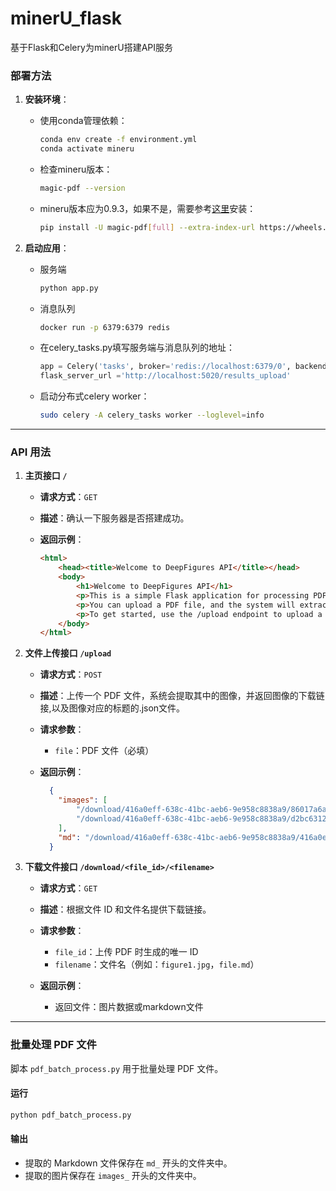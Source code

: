 # minerU_flask
基于Flask和Celery为minerU搭建API服务

### 部署方法

1. **安装环境**：
    - 使用conda管理依赖：
      ```bash
      conda env create -f environment.yml
      conda activate mineru
      ```
    - 检查mineru版本：
      ```bash
      magic-pdf --version
      ```
    - mineru版本应为0.9.3，如果不是，需要参考[这里](https://github.com/opendatalab/MinerU/blob/master/docs/README_Ubuntu_CUDA_Acceleration_zh_CN.md)安装：
      ```bash
      pip install -U magic-pdf[full] --extra-index-url https://wheels.myhloli.com -i https://mirrors.aliyun.com/pypi/simple
      ```

2. **启动应用**：
    - 服务端
      ```bash
      python app.py
      ```
    - 消息队列
      ```bash
      docker run -p 6379:6379 redis
      ```     
    - 在celery_tasks.py填写服务端与消息队列的地址：
      ```python
      app = Celery('tasks', broker='redis://localhost:6379/0', backend='redis://localhost:6379/0')
      flask_server_url ='http://localhost:5020/results_upload'
      ```
    - 启动分布式celery worker：
      ```bash
      sudo celery -A celery_tasks worker --loglevel=info
      ```
---
### API 用法

1. **主页接口 `/`**

    - **请求方式**：`GET`
    - **描述**：确认一下服务器是否搭建成功。

    - **返回示例**：
      ```html
      <html>
          <head><title>Welcome to DeepFigures API</title></head>
          <body>
              <h1>Welcome to DeepFigures API</h1>
              <p>This is a simple Flask application for processing PDF files containing figures.</p>
              <p>You can upload a PDF file, and the system will extract images and provide download links.</p>
              <p>To get started, use the /upload endpoint to upload a PDF.</p>
          </body>
      </html>
      ```

2. **文件上传接口 `/upload`**

    - **请求方式**：`POST`
    - **描述**：上传一个 PDF 文件，系统会提取其中的图像，并返回图像的下载链接,以及图像对应的标题的.json文件。
    
    - **请求参数**：
      - `file`：PDF 文件（必填）

    - **返回示例**：
      ```json
        {
          "images": [
              "/download/416a0eff-638c-41bc-aeb6-9e958c8838a9/86017a6aff5535bc2e188e14cc5f10ad6795938dbf546fbd7bdd51f1004ed2ec.jpg",
              "/download/416a0eff-638c-41bc-aeb6-9e958c8838a9/d2bc63122929dc94c3dac3442055728346c062c1f23588af8981026336d77357.jpg"
          ],
          "md": "/download/416a0eff-638c-41bc-aeb6-9e958c8838a9/416a0eff-638c-41bc-aeb6-9e958c8838a9.md"
        }
      ```
      

3. **下载文件接口 `/download/<file_id>/<filename>`**

    - **请求方式**：`GET`
    - **描述**：根据文件 ID 和文件名提供下载链接。
    
    - **请求参数**：
      - `file_id`：上传 PDF 时生成的唯一 ID
      - `filename`：文件名（例如：`figure1.jpg`，`file.md`）
    
    - **返回示例**：
      - 返回文件：图片数据或markdown文件
      
---

### 批量处理 PDF 文件

脚本 `pdf_batch_process.py` 用于批量处理 PDF 文件。

#### 运行

```bash
python pdf_batch_process.py
```

#### 输出

- 提取的 Markdown 文件保存在 `md_` 开头的文件夹中。
- 提取的图片保存在 `images_` 开头的文件夹中。

